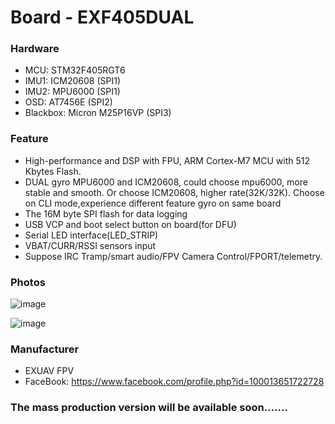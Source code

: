 # Board - EXF405DUAL

### Hardware

- MCU: STM32F405RGT6
- IMU1: ICM20608 (SPI1)
- IMU2: MPU6000 (SPI1)
- OSD: AT7456E (SPI2)
- Blackbox: Micron M25P16VP (SPI3)

### Feature

- High-performance and DSP with FPU, ARM Cortex-M7 MCU with 512 Kbytes Flash.
- DUAL gyro MPU6000 and ICM20608, could choose mpu6000, more stable and smooth. Or choose ICM20608, higher rate(32K/32K). Choose on CLI mode,experience different feature gyro on same board
- The 16M byte SPI flash for data logging
- USB VCP and boot select button on board(for DFU)
- Serial LED interface(LED_STRIP)
- VBAT/CURR/RSSI sensors input
- Suppose IRC Tramp/smart audio/FPV Camera Control/FPORT/telemetry.

### Photos

![image](https://user-images.githubusercontent.com/10217966/49683467-72d60300-fb00-11e8-9a50-4e68b66155dd.png)

![image](https://user-images.githubusercontent.com/10217966/49683470-7bc6d480-fb00-11e8-8927-b2bc21bb99a4.png)

### Manufacturer

- EXUAV FPV
- FaceBook: https://www.facebook.com/profile.php?id=100013651722728

### The mass production version will be available soon.......
